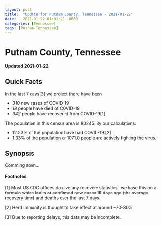 ```yaml
---
layout: post
title:  "Update for Putnam County, Tennessee - 2021-01-22"
date:   2021-01-22 01:01:29 -0600
categories: [Tennessee]
tags: [Putnam-Tennessee]
---
```


# Putnam County, Tennessee
#### Updated 2021-01-22

## Quick Facts

In the last 7 days[3] we project there have been
- *310* new cases of COVID-19
- *18* people have died of COVID-19
- *342* people have recovered from COVID-19[1]

The population in this census area is 80245. By our calculations:
- 12.53% of the population have had COVID-19.[2]
- 1.33% of the population or 1071.0 people are actively fighting the virus.

## Synopsis

Comming soon...


#### Footnotes

[1] Most US CDC offices do give any recovery statistics- we base this on a formula which looks at confirmed new cases
15 days ago (the average recovery time) and deaths over the last 7 days.

[2] Herd Immunity is thought to take effect at around ~70-80%

[3] Due to reporting delays, this data may be incomplete.
 
    